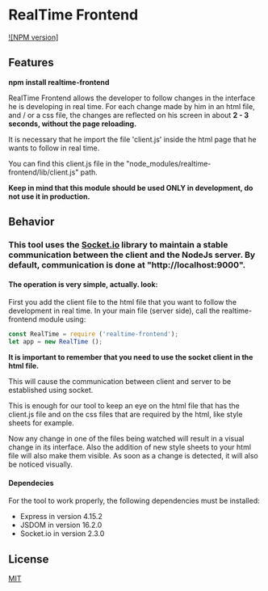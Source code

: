 # RealTime Frontend

[![NPM version]](https://www.npmjs.com/package/realtime-frontend)

## Features

**npm install realtime-frontend**

RealTime Frontend allows the developer to follow changes in the interface he is developing in real time. For each change made by him in an html file, and / or a css file, the changes are reflected on his screen in about **2 - 3 seconds, without the page reloading.**

It is necessary that he import the file 'client.js' inside the html page that he wants to follow in real time. 

You can find this client.js file in the "node_modules/realtime-frontend/lib/client.js" path.

**Keep in mind that this module should be used ONLY in development, do not use it in production.**

## Behavior

### This tool uses the [Socket.io](https://www.npmjs.com/package/socket.io) library to maintain a stable communication between the client and the NodeJs server. By default, communication is done at "http://localhost:9000".

#### The operation is very simple, actually. look:

First you add the client file to the html file that you want to follow the development in real time.
In your main file (server side), call the realtime-frontend module using:

```js
const RealTime = require ('realtime-frontend');
let app = new RealTime ();
```

**It is important to remember that you need to use the socket client in the html file.**

This will cause the communication between client and server to be established using socket.

This is enough for our tool to keep an eye on the html file that has the client.js file and on the css files that are required by the html, like style sheets for example.

Now any change in one of the files being watched will result in a visual change in its interface.
Also the addition of new style sheets to your html file will also make them visible. As soon as a change is detected, it will also be noticed visually.

#### Dependecies

For the tool to work properly, the following dependencies must be installed:

* Express in version 4.15.2
* JSDOM in version 16.2.0
* Socket.io in version 2.3.0

## License

[MIT](https://github.com/Allex6/realtime-frontend/blob/master/LICENSE.md)
